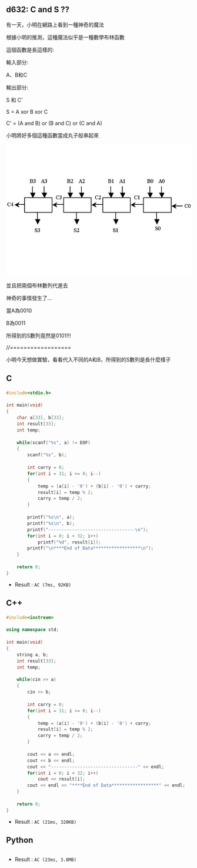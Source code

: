 ## d632: C and S ??
有一天，小明在網路上看到一種神奇的魔法

根據小明的推測，這種魔法似乎是一種數學布林函數

這個函數是長這樣的:

輸入部分:

 A、B和C

輸出部分:

S 和 C'

S =  A xor B xor C

C' = (A and B) or (B and C) or (C and A)

小明將好多個這種函數當成丸子般串起來

![d632](https://github.com/Offliners/ZeroJugde-writeup/blob/master/%E5%8E%9F%E5%89%B5%E4%B8%8D%E5%88%86%E9%A1%9E%E9%A1%8C%E5%BA%AB/Contents/d632/d632.png)

並且把兩個布林數列代進去

神奇的事情發生了...

當A為0010

   B為0011

所得到的S數列竟然是0101!!!

//==================

小明今天想做實驗，看看代入不同的A和B，所得到的S數列是長什麼樣子

## C
```C
#include<stdio.h>

int main(void)
{
	char a[33], b[33];
	int result[33];
	int temp;
	
	while(scanf("%s", a) != EOF)
	{
		scanf("%s", b);
		
		int carry = 0;
		for(int i = 31; i >= 0; i--)
		{
			temp = (a[i] - '0') + (b[i] - '0') + carry;
			result[i] = temp % 2;
			carry = temp / 2;
		}
		
		printf("%s\n", a);
		printf("%s\n", b);
		printf("---------------------------------\n");
		for(int i = 0; i < 32; i++)
			printf("%d", result[i]);
		printf("\n****End of Data******************\n");
	}
	
	return 0;
}
```
 * Result : `AC (7ms, 92KB)`

## C++
```C++
#include<iostream>

using namespace std;

int main(void)
{
	string a, b;
	int result[33];
	int temp;
	
	while(cin >> a)
	{
		cin >> b;
		
		int carry = 0;
		for(int i = 31; i >= 0; i--)
		{
			temp = (a[i] - '0') + (b[i] - '0') + carry;
			result[i] = temp % 2;
			carry = temp / 2;
		}
		
		cout << a << endl;
		cout << b << endl;
		cout << "---------------------------------" << endl;
		for(int i = 0; i < 32; i++)
			cout << result[i];
		cout << endl << "****End of Data******************" << endl;
	}
	
	return 0;
}
```
 * Result : `AC (21ms, 320KB)`

## Python
```python

```
 * Result : `AC (23ms, 3.8MB)`
